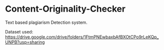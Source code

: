 # Content-Originality-Checker
Text based plagiarism Detection system.


Dataset used:
https://drive.google.com/drive/folders/1FtmPNEwbaxbAfBXOtCPo9rLeKQp_UNPB?usp=sharing
